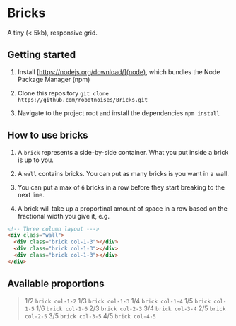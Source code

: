 # Bricks
A tiny (< 5kb), responsive grid.

## Getting started
1. Install [https://nodejs.org/download/](node), which bundles the Node Package Manager (npm)

2. Clone this repository `git clone https://github.com/robotnoises/Bricks.git`

3. Navigate to the project root and install the dependencies `npm install` 

## How to use bricks
1. A `brick` represents a side-by-side container. What you put inside a brick is up to you.

2. A `wall` contains bricks. You can put as many bricks is you want in a wall.

3. You can put a max of `6` bricks in a row before they start breaking to the next line.

4. A brick will take up a proportinal amount of space in a row based on the fractional width you give it, e.g.

```html
<!-- Three column layout --->
<div class="wall">
  <div class="brick col-1-3"></div>
  <div class="brick col-1-3"></div>
  <div class="brick col-1-3"></div>
</div>
```

## Available proportions
> 1/2 `brick col-1-2`
> 1/3 `brick col-1-3`
> 1/4 `brick col-1-4`
> 1/5 `brick col-1-5`
> 1/6 `brick col-1-6`
> 2/3 `brick col-2-3`
> 3/4 `brick col-3-4`
> 2/5 `brick col-2-5`
> 3/5 `brick col-3-5`
> 4/5 `brick col-4-5`
